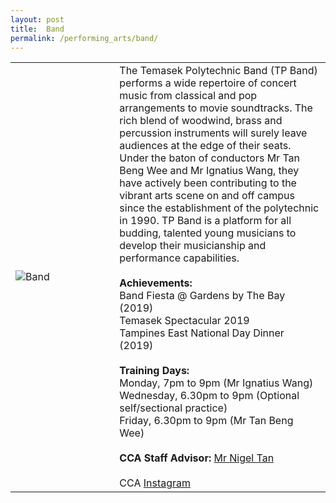 ```yaml
---
layout: post
title:  Band
permalink: /performing_arts/band/
---
```


<div>
<table>
    <tr>
        <td style="width:33%"><image src="{{site.baseurl}}/images/CCA_band.jpg" style="display:block;margin-left:auto;margin-right:auto;" alt="Band"></image></td>
        <td>
        The Temasek Polytechnic Band (TP Band) performs a wide repertoire of concert music from classical and pop arrangements to movie soundtracks. The rich blend of woodwind, brass and percussion instruments will surely leave audiences at the edge of their seats. Under the baton of conductors Mr Tan Beng Wee and Mr Ignatius Wang, they have actively been contributing to the vibrant arts scene on and off campus since the establishment of the polytechnic in 1990. TP Band is a platform for all budding, talented young musicians to develop their musicianship and performance capabilities.
        <br><br>
        <b>Achievements:</b><br>
        Band Fiesta @ Gardens by The Bay (2019)<br>
        Temasek Spectacular 2019<br>
        Tampines East National Day Dinner (2019)
        <br><br>
        <b>Training Days:</b><br>
        Monday, 7pm to 9pm (Mr Ignatius Wang)<br>
        Wednesday, 6.30pm to 9pm (Optional self/sectional practice)<br>
        Friday, 6.30pm to 9pm (Mr Tan Beng Wee)
        <br><br>
        <b>CCA Staff Advisor:</b> <a href="nigeltan@tp.edu.sg">Mr Nigel Tan</a>
        <br><br>
        CCA <a href="https://www.instagram.com/temasekpolyband">Instagram</a>
        </td>
    </tr>
</table>
</div>

